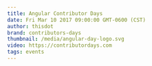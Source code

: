 ```yaml
---
title: Angular Contributor Days
date: Fri Mar 10 2017 09:00:00 GMT-0600 (CST)
author: thisdot
brand: contributors-days
thumbnail: /media/angular-day-logo.svg
video: https://contributordays.com
tags: events
---
```

